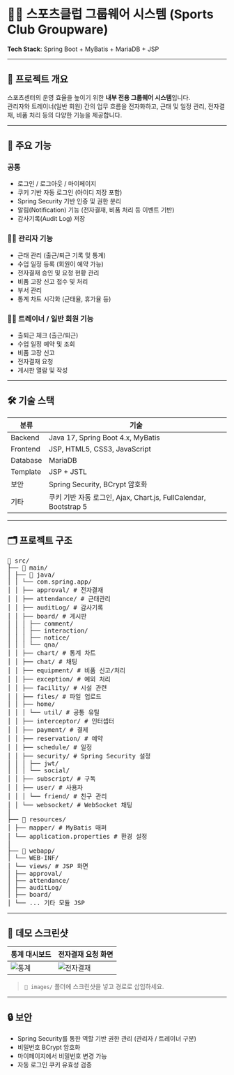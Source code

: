 # 🏋️‍♂️ 스포츠클럽 그룹웨어 시스템 (Sports Club Groupware)

**Tech Stack**: Spring Boot + MyBatis + MariaDB + JSP

---

## 📌 프로젝트 개요

스포츠센터의 운영 효율을 높이기 위한 **내부 전용 그룹웨어 시스템**입니다.  
관리자와 트레이너(일반 회원) 간의 업무 흐름을 전자화하고, 근태 및 일정 관리, 전자결재, 비품 처리 등의 다양한 기능을 제공합니다.

---

## 🎯 주요 기능

### 공통
- 로그인 / 로그아웃 / 마이페이지
- 쿠키 기반 자동 로그인 (아이디 저장 포함)
- Spring Security 기반 인증 및 권한 분리
- 알림(Notification) 기능 (전자결재, 비품 처리 등 이벤트 기반)
- 감사기록(Audit Log) 저장

### 🧑‍💼 관리자 기능
- 근태 관리 (출근/퇴근 기록 및 통계)
- 수업 일정 등록 (회원이 예약 가능)
- 전자결재 승인 및 요청 현황 관리
- 비품 고장 신고 접수 및 처리
- 부서 관리
- 통계 차트 시각화 (근태율, 휴가율 등)

### 🧑‍🏫 트레이너 / 일반 회원 기능
- 출퇴근 체크 (출근/퇴근)
- 수업 일정 예약 및 조회
- 비품 고장 신고
- 전자결재 요청
- 게시판 열람 및 작성

---

## 🛠 기술 스택

| 분류       | 기술                                                                 |
|------------|----------------------------------------------------------------------|
| Backend    | Java 17, Spring Boot 4.x, MyBatis                                    |
| Frontend   | JSP, HTML5, CSS3, JavaScript                                         |
| Database   | MariaDB                                                              |
| Template   | JSP + JSTL                                                           |
| 보안       | Spring Security, BCrypt 암호화                                       |
| 기타       | 쿠키 기반 자동 로그인, Ajax, Chart.js, FullCalendar, Bootstrap 5     |

---

## 🗂 프로젝트 구조

<pre>
📁 src/
├── 📁 main/
│ ├── 📁 java/
│ │ └── com.spring.app/
│ │ ├── approval/ # 전자결재
│ │ ├── attendance/ # 근태관리
│ │ ├── auditLog/ # 감사기록
│ │ ├── board/ # 게시판
│ │ │ ├── comment/
│ │ │ ├── interaction/
│ │ │ ├── notice/
│ │ │ └── qna/
│ │ ├── chart/ # 통계 차트
│ │ ├── chat/ # 채팅
│ │ ├── equipment/ # 비품 신고/처리
│ │ ├── exception/ # 예외 처리
│ │ ├── facility/ # 시설 관련
│ │ ├── files/ # 파일 업로드
│ │ ├── home/
│ │ │ └── util/ # 공통 유틸
│ │ ├── interceptor/ # 인터셉터
│ │ ├── payment/ # 결제
│ │ ├── reservation/ # 예약
│ │ ├── schedule/ # 일정
│ │ ├── security/ # Spring Security 설정
│ │ │ ├── jwt/
│ │ │ └── social/
│ │ ├── subscript/ # 구독
│ │ ├── user/ # 사용자
│ │ │ └── friend/ # 친구 관리
│ │ └── websocket/ # WebSocket 채팅
│
├── 📁 resources/
│ ├── mapper/ # MyBatis 매퍼
│ └── application.properties # 환경 설정
│
├── 📁 webapp/
│ └── WEB-INF/
│ └── views/ # JSP 화면
│ ├── approval/
│ ├── attendance/
│ ├── auditLog/
│ ├── board/
│ └── ... 기타 모듈 JSP
</pre>

---

## 📸 데모 스크린샷

| 통계 대시보드 | 전자결재 요청 화면 |
|---------------|--------------------|
| ![통계](images/statistics.png) | ![전자결재](images/approval.png) |

> `📁 images/` 폴더에 스크린샷을 넣고 경로로 삽입하세요.

---

## 🔒 보안

- Spring Security를 통한 역할 기반 권한 관리 (관리자 / 트레이너 구분)
- 비밀번호 BCrypt 암호화
- 마이페이지에서 비밀번호 변경 가능
- 자동 로그인 쿠키 유효성 검증
